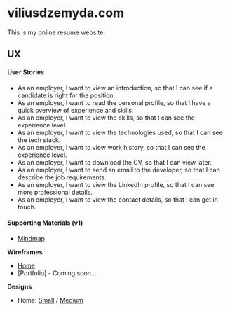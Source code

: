 # viliusdzemyda.com

This is my online resume website.

## UX

#### User Stories
- As an employer, I want to view an introduction, so that I can see if a candidate is right for the position.
- As an employer, I want to read the personal profile, so that I have a quick overview of experience and skills.
- As an employer, I want to view the skills, so that I can see the experience level.
- As an employer, I want to view the technologies used, so that I can see the tech stack.
- As an employer, I want to view work history, so that I can see the experience level.
- As an employer, I want to download the CV, so that I can view later.
- As an employer, I want to send an email to the developer, so that I can describe the job requirements.
- As an employer, I want to view the LinkedIn profile, so that I can see more professional details.
- As an employer, I want to view the contact details, so that I can get in touch.


#### Supporting Materials (v1)

- [Mindmap](ux/v1/Mindmap_v1.png)

**Wireframes**

- [Home](ux/v1/Wireframes/Home.png)
- [Portfolio] - Coming soon...

**Designs**

- Home:  [Small](ux/v1/Designs/Home_small.png) / [Medium](ux/v1/Designs/Home_medium.png)

